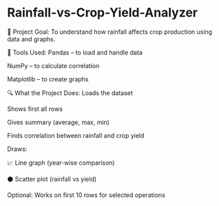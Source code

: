 # Rainfall-vs-Crop-Yield-Analyzer
🎯 Project Goal:
To understand how rainfall affects crop production using data and graphs.

🧰 Tools Used:
Pandas – to load and handle data

NumPy – to calculate correlation

Matplotlib – to create graphs

🔍 What the Project Does:
Loads the dataset

Shows first all rows

Gives summary (average, max, min)

Finds correlation between rainfall and crop yield

Draws:

📈 Line graph (year-wise comparison)

⚫ Scatter plot (rainfall vs yield)

Optional: Works on first 10 rows for selected operations
